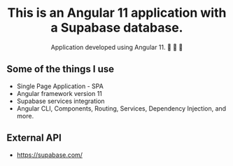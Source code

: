 <h1 align='center'>
  This is an Angular 11 application with a Supabase database.
</h1>

<p align='center'>
  Application developed using Angular 11. 🚀 🚀 🚀
</p>

## Some of the things I use
 - Single Page Application - SPA
 - Angular framework version 11
 - Supabase services integration
 - Angular CLI, Components, Routing, Services, Dependency Injection, and more.
 
## External API
 - https://supabase.com/
